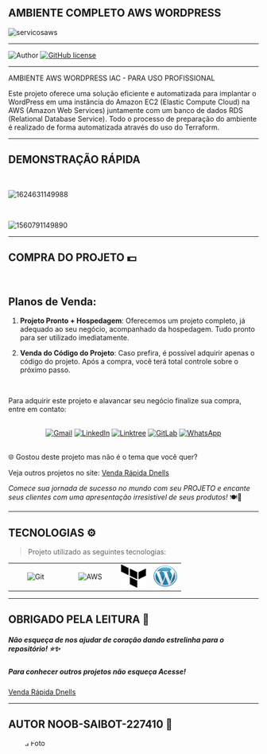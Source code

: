 ## **AMBIENTE COMPLETO AWS WORDPRESS**

<img width="870" alt="servicosaws" src="https://github.com/Noob-Saibot-227410/website-a-venda-template-loja-sapatos-roupas/assets/115899706/88a78c2f-f7c7-4eb5-a6ab-c8964f57be9e">


<hr>

![Author](https://img.shields.io/badge/author-%40NOOB_SAIBOT_22742410-blue.svg)
[![GitHub license](https://img.shields.io/github/license/nauvalazhar/my-login.svg)](https://github.com/nauvalazhar/my-login/blob/master/LICENSE)


<hr>

AMBIENTE AWS WORDPRESS IAC - PARA USO PROFISSIONAL

Este projeto oferece uma solução eficiente e automatizada para implantar o WordPress em uma instância do Amazon EC2 (Elastic Compute Cloud) na AWS (Amazon Web Services) juntamente com um banco de dados RDS (Relational Database Service). Todo o processo de preparação do ambiente é realizado de forma automatizada através do uso do Terraform.

<hr>

## **DEMONSTRAÇÃO RÁPIDA**

<br>

![1624631149988](https://github.com/Noob-Saibot-227410/website-a-venda-template-loja-sapatos-roupas/assets/115899706/2a28c348-ad8d-483e-b070-f3527e8deea2)

<br>

![1560791149890](https://github.com/Noob-Saibot-227410/website-a-venda-template-loja-sapatos-roupas/assets/115899706/ce9ebb5e-1294-40ce-9184-1556453d2243)

<hr>

## COMPRA DO PROJETO 💵

<br>

## Planos de Venda:

1. **Projeto Pronto + Hospedagem**: Oferecemos um projeto completo, já adequado ao seu negócio, acompanhado da hospedagem. Tudo pronto para ser utilizado imediatamente.

2. **Venda do Código do Projeto**: Caso prefira, é possível adquirir apenas o código do projeto. Após a compra, você terá total controle sobre o próximo passo.

<br>

Para adquirir este projeto e alavancar seu negócio finalize sua compra, entre em contato: 

<br>

<div align="center">
  <a href="mailto:devops.davi@gmail.com" target="_blank"><img src="https://img.shields.io/badge/-Gmail-%23333?style=for-the-badge&logo=gmail&logoColor=white" alt="Gmail"></a>
  <a href="https://www.linkedin.com/in/davi-santos-cardoso-da-silva-b4678524a/" target="_blank"><img src="https://img.shields.io/badge/-LinkedIn-%230077B5?style=for-the-badge&logo=linkedin&logoColor=white" alt="LinkedIn"></a>
  <a href="https://linktr.ee/devops_davi" target="_blank"><img src="https://img.shields.io/badge/-Linktree-%23FF5722?style=for-the-badge" alt="Linktree"></a>
  <a href="https://gitlab.com/Noob-Saibot-227410" target="_blank"><img src="https://img.shields.io/badge/-GitLab-%23FCA121?style=for-the-badge&logo=gitlab&logoColor=white" alt="GitLab"></a>
  <a href="https://wa.me/5511976161682?text=Olá,%20estou%20entrando%20em%20contato%20através%20do%20GitHub." target="_blank"><img src="https://img.shields.io/badge/-WhatsApp-%232CA5E0?style=for-the-badge&logo=whatsapp&logoColor=white" alt="WhatsApp"></a>
</div>


<br>

🌐 Gostou deste projeto mas não é o tema que você quer?

<p> Veja outros projetos no site: <a href = https://venda-rapida-dnells.web.app/ target="_blank"> Venda Rápida Dnells</a> <p>

*Comece sua jornada de sucesso no mundo com seu PROJETO e encante seus clientes com uma apresentação irresistível de seus produtos!* 🍽️🎉

<hr>

## TECNOLOGIAS ⚙️

> Projeto utilizado as seguintes tecnologias:

<table>
  <tr>
  <td align="center" width="96">
  <img src="https://user-images.githubusercontent.com/25181517/192108372-f71d70ac-7ae6-4c0d-8395-51d8870c2ef0.png" width="48" height="48" alt="Git" />
  <br>
</td>
<td align="center" width="96" style="vertical-align: middle;">
              <img src="https://techstack-generator.vercel.app/aws-icon.svg" alt="AWS" width="65" height="65" />
              <br>
            </td>
          <td align="center" width="50" style="vertical-align: middle;">
              <img src="terraform.png" alt="Terraform" width="50" height="47" />
              <br>
            </td>
          <td align="center" width="50" style="vertical-align: middle;">
              <img src="worpress.png" alt="Terraform" width="65" height="45" />
              <br>
            </td>
  </tr>
 <tr>
 </tr>
</table>
 
 <hr>

## OBRIGADO PELA LEITURA 📒

##### Não esqueça de nos ajudar de coração dando estrelinha para o repositório! ⭐✨

##### Para conhecer outros projetos não esqueça Acesse!

<a href = https://venda-rapida-dnells.web.app/ target="_blank"> Venda Rápida Dnells</a>

<hr>

## AUTOR NOOB-SAIBOT-227410 📒

<div style="width: 150px; height: 150px; border-radius: 50%; overflow: hidden;">
  <img src="https://github.com/Noob-Saibot-227410/ProgDev/assets/115899706/79d2c073-9f0d-470e-bfa5-0b0642c1ef9a.png" alt="Sua Foto" style="width: 100%; height: 100%; object-fit: cover;">
</div>
